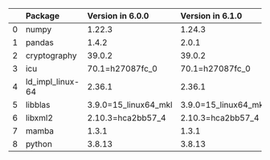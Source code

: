 <!-- markdown-link-check-disable -->

|    | Package          | Version in 6.0.0     | Version in 6.1.0     | Status   |
|---:|:-----------------|:---------------------|:---------------------|:---------|
|  0 | numpy            | 1.22.3               | 1.24.3               | UPDATED  |
|  1 | pandas           | 1.4.2                | 2.0.1                | UPDATED  |
|  2 | cryptography     | 39.0.2               | 39.0.2               |          |
|  3 | icu              | 70.1=h27087fc_0      | 70.1=h27087fc_0      |          |
|  4 | ld_impl_linux-64 | 2.36.1               | 2.36.1               |          |
|  5 | libblas          | 3.9.0=15_linux64_mkl | 3.9.0=15_linux64_mkl |          |
|  6 | libxml2          | 2.10.3=hca2bb57_4    | 2.10.3=hca2bb57_4    |          |
|  7 | mamba            | 1.3.1                | 1.3.1                |          |
|  8 | python           | 3.8.13               | 3.8.13               |          |